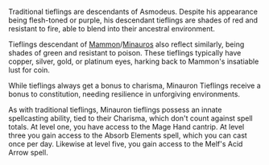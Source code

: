 Traditional tieflings are descendants of Asmodeus. Despite his appearance being flesh-toned or purple, his descendant tieflings are shades of red and resistant to fire, able to blend into their ancestral environment.

Tieflings descendant of [Mammon](https://forgottenrealms.fandom.com/wiki/Mammon)/[Minauros](https://forgottenrealms.fandom.com/wiki/Minauros) also reflect similarly, being shades of green and resistant to poison. These tieflings typically have copper, silver, gold, or platinum eyes, harking back to Mammon's insatiable lust for coin.

While tieflings always get a bonus to charisma, Minauron Tieflings receive a bonus to constitution, needing resilience in unforgiving environments.

As with traditional tieflings, Minauron tieflings possess an innate spellcasting ability, tied to their Charisma, which don't count against spell totals. At level one, you have access to the Mage Hand cantrip. At level three you gain access to the Absorb Elements spell, which you can cast once per day. Likewise at level five, you gain access to the Melf's Acid Arrow spell.
